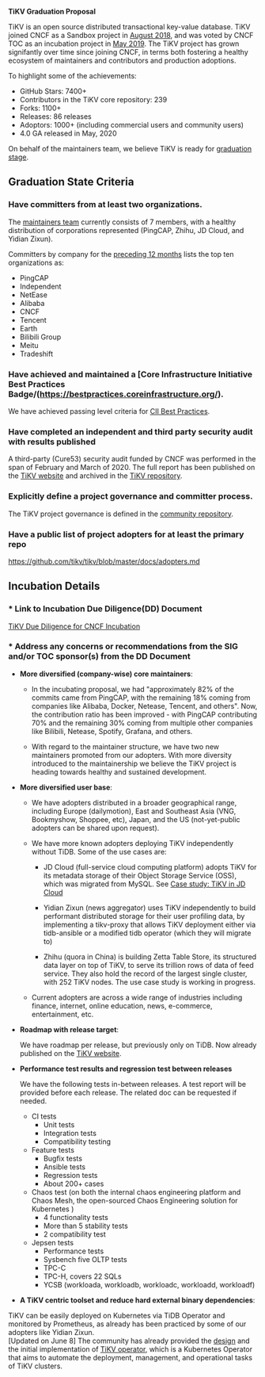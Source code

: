 **TiKV Graduation Proposal**

TiKV is an open source distributed transactional key-value database. TiKV joined CNCF as a Sandbox project in [August 2018](https://www.cncf.io/blog/2018/08/28/cncf-to-host-tikv-in-the-sandbox/), and was voted by CNCF TOC as an incubation project in [May 2019](https://www.cncf.io/blog/2019/05/21/toc-votes-to-move-tikv-into-cncf-incubator/). The TiKV project has grown signifantly over time since joining CNCF, in terms both fostering a healthy ecosystem of maintainers and contributors and production adoptions.

To highlight some of the achievements:

- GitHub Stars: 7400+
- Contributors in the TiKV core repository: 239
- Forks: 1100+
- Releases: 86 releases
- Adoptors: 1000+ (including commercial users and community users)
- 4.0 GA released in May, 2020

On behalf of the maintainers team, we believe TiKV is ready for [graduation stage](https://github.com/cncf/toc/blob/master/process/graduation_criteria.md#graduation-stage).

## Graduation State Criteria

### Have committers from at least two organizations.

The [maintainers team](https://github.com/tikv/tikv/blob/master/MAINTAINERS.md) currently consists of 7 members, with a healthy distribution of corporations represented (PingCAP, Zhihu, JD Cloud, and Yidian Zixun).

Committers by company for the [preceding 12 months](https://tikv.devstats.cncf.io/d/4/company-statistics-by-repository-group?orgId=1&var-period=y&var-metric=activity&var-repogroup_name=All&var-companies=All) lists the top ten organizations as:

- PingCAP
- Independent
- NetEase
- Alibaba
- CNCF
- Tencent
- Earth
- Bilibili Group
- Meitu
- Tradeshift


### Have achieved and maintained a [Core Infrastructure Initiative Best Practices Badge/(https://bestpractices.coreinfrastructure.org/).

We have achieved passing level criteria for [CII Best Practices](https://bestpractices.coreinfrastructure.org/zh-CN/projects/2574).

### Have completed an independent and third party security audit with results published

A third-party (Cure53) security audit funded by CNCF was performed in the span of February and March of 2020. The full report has been published on the [TiKV website](https://tikv.org/blog/tikv-pass-security-audit/) and archived in the [TiKV repository](https://github.com/tikv/tikv#security-audit).

### Explicitly define a project governance and committer process.

The TiKV project governance is defined in the [community repository](https://github.com/tikv/community/blob/master/GOVERNANCE.md).

### Have a public list of project adopters for at least the primary repo

https://github.com/tikv/tikv/blob/master/docs/adopters.md

## Incubation Details

### * Link to Incubation Due Diligence(DD) Document

[TiKV Due Diligence for CNCF Incubation](https://docs.google.com/document/d/1isLh8e5D0pAgocbj2ht_ZbZ5MORN3fFD-98tCsVu0rM/edit#heading=h.xty7ca1yvruj)

### * Address any concerns or recommendations from the SIG and/or TOC sponsor(s) from the DD Document

- **More diversified (company-wise) core maintainers**:

    - In the incubating proposal, we had "approximately 82% of the commits came from PingCAP, with the remaining 18% coming from companies like Alibaba, Docker, Netease, Tencent, and others". Now, the contribution ratio has been improved - with PingCAP contributing 70% and the remaining 30% coming from multiple other companies like Bilibili, Netease, Spotify, Grafana, and others.

    - With regard to the maintainer structure, we have two new maintainers promoted from our adopters. With more diversity introduced to the maintainership we believe the TiKV project is heading towards healthy and sustained development.


- **More diversified user base**:

    - We have adopters distributed in a broader geographical range, including Europe (dailymotion), East and Southeast Asia (VNG, Bookmyshow, Shoppee, etc), Japan, and the US (not-yet-public adopters can be shared upon request).
    - We have more known adopters deploying TiKV independently without TiDB. Some of the use cases are:
        - JD Cloud (full-service cloud computing platform)  adopts TiKV for its metadata storage of their Object Storage Service (OSS), which was migrated from MySQL. See [Case study: TiKV in JD Cloud](https://www.cncf.io/blog/2019/11/26/case-study-tikv-in-jd-cloud/)
       
        - Yidian Zixun (news aggregator) uses TiKV independently to build performant distributed storage for their user profiling data, by implementing a tikv-proxy that allows TiKV deployment either via tidb-ansible or a modified tidb operator (which they will migrate to)
        
        - Zhihu (quora in China) is building Zetta Table Store, its structured data layer on top of TiKV, to serve its trillion rows of data of feed service. They also hold the record of the largest single cluster, with 252 TiKV nodes. The use case study is working in progress.
    
    - Current adopters are across a wide range of industries including finance, internet, online education, news, e-commerce, entertainment, etc.

- **Roadmap with release target**:

  We have roadmap per release, but previously only on TiDB. Now already published on the [TiKV website](https://tikv.org/docs/dev/roadmap/).

- **Performance test results and regression test between releases**

  We have the following tests in-between releases. A test report will be provided before each release. The related doc can be requested if needed.

    - CI tests
      - Unit tests
      - Integration tests
      - Compatibility testing
    - Feature tests
      - Bugfix tests
      - Ansible tests
      - Regression tests
      - About 200+ cases
    - Chaos test (on both the internal chaos engineering platform and Chaos Mesh, the open-sourced Chaos Engineering solution for Kubernetes )
      - 4 functionality tests
      - More than 5 stability tests
      - 2 compatibility test
    - Jepsen tests
      - Performance tests
      - Sysbench five OLTP tests
      - TPC-C
      - TPC-H, covers 22 SQLs
      - YCSB (workloada, workloadb, workloadc, workloadd, workloadf)

- **A TiKV centric toolset and reduce hard external binary dependencies**:

 TiKV can be easily deployed on Kubernetes via TiDB Operator and monitored by Prometheus, as already has been practiced by some of our adopters like Yidian Zixun.  
 [Updated on June 8] The community has already provided the [design](https://github.com/tikv/rfcs/pull/53) and the initial implementation of [TiKV operator](https://github.com/tikv/tikv-operator), which is a Kubernetes Operator that aims to automate the deployment, management, and operational tasks of TiKV clusters.
 
 

